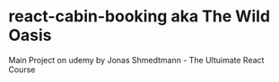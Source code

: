 # react-cabin-booking aka The Wild Oasis

Main Project on udemy by Jonas Shmedtmann - The Ultuimate React Course
